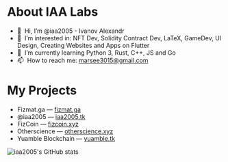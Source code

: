 # About IAA Labs
- 👋 &nbsp;Hi, I’m @iaa2005 - Ivanov Alexandr
- 🚀 &nbsp;I’m interested in: NFT Dev, Solidity Contract Dev, LaTeX, GameDev, UI Design, Creating Websites and Apps on Flutter
- 🌱 &nbsp;I’m currently learning Python 3, Rust, C++, JS and Go
- 📫 &nbsp;How to reach me: marsee3015@gmail.com


<!-- ## Official website -->
<!-- [iaa2005.tk](https://iaa2005.tk) and about @iaa2005 - [iaa.iaa2005.tk](https://iaa.iaa2005.tk) -->
# My Projects
- Fizmat.ga — [fizmat.ga](https://fizmat.ga)
- @iaa2005 — [iaa2005.tk](https://iaa2005.tk)
- FizCoin — [fizcoin.xyz](https://fizcoin.xyz)
- Otherscience — [otherscience.xyz](https://otherscience.xyz)
- Yuamble Blockchain — [yuamble.tk](https://yuamble.tk)

![iaa2005's GitHub stats](https://github-readme-stats.vercel.app/api?username=iaa2005&show_icons=true&theme=vue)

